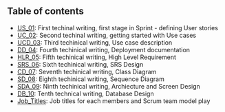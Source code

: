 ## Table of contents

* [US_01](US_01.pdf): First techinal writing, first stage in Sprint - defining User stories
* [UC_02](UC_02.pdf): Second techinal writing, getting started with Use cases
* [UCD_03](UCD_03.pdf): Third techinical writing, Use case description
* [DD_04](): Fourth techinical writing, Deployment documentation
* [HLR_05](HLR_05.pdf): Fifth techinical writing, High Level Requirement
* [SRS_06](SRS_06.pdf): Sixth techinical writing, SRS Design
* [CD_07](CD_07.pdf): Seventh techinical writing, Class Diagram
* [SD_08](SD_08.pdf): Eighth techinical writing, Sequence Diagram
* [SDA_09](SDA_09.pdf): Ninth techinical writing, Archiecture and Screen Design
* [DB_10](DB_10.pdf): Tenth technical writing, Database Design 
* [Job_Titles](Job_titles.pdf): Job titles for each members and Scrum team model play
